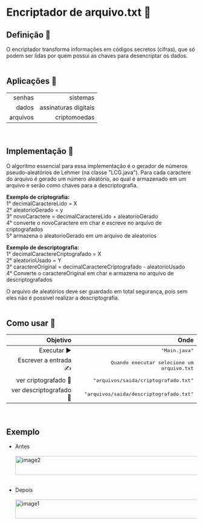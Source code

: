 <h1>Encriptador de arquivo.txt 📜</h1>

<h2>Definição 🗿</h2>
O encriptador transforma informações em códigos secretos (cifras),
que só podem ser lidas por quem possui as chaves para desencriptar os dados.<br><br>

<h2>Aplicações 📎</h2>

|  |  |
| ------: | -----------: |
| senhas | sistemas             |
|  dados | assinaturas digitais |
| arquivos | criptomoedas       |
<br>

<h2>Implementação 💭️ </h2>

O algoritmo essencial para essa implementação é o gerador de números 
pseudo-aleatórios de Lehmer (na classe "LCG.java"). Para cada caractere 
do arquivo é gerado um número aleatório, ao qual é armazenado em um arquivo e serão
como chaves para a descriptografia.<br>

**Exemplo de criptografia:**<br>
1°  decimalCaractereLido = X <br>
2°  aleatorioGerado = y <br>
3°  novoCaractere = decimalCaractereLido + aleatorioGerado<br>
4°  converte o novoCaractere em char e escreve no arquivo de criptografados<br>
5°  armazena o aleatorioGerado em um arquivo de aleatorios<br>

**Exemplo de descriptografia:**<br>
1°  decimalCaractereCriptografado = X<br>
2°  aleatorioUsado = Y<br>
3°  caractereOriginal = decimalCaractereCriptografado - aleatorioUsado<br>
4°  Converte o caractereOriginal em char e armazena no arquivo de descriptografados<br>

O arquivo de aleatórios deve ser guardado em total segurança, pois sem eles não é possível realizar
a descriptografia.<br><br>



<h2>Como usar 🤔</h2>

| **Objetivo** | **Onde** |
| ------: | -----------: |
| Executar ▶️| <kbd>"Main.java"</kbd> |
| Escrever a entrada ✍️| <kbd>Quando executar selecione um arquivo.txt</kbd>  |
| ver criptografado 🔣    | <kbd>"arquivos/saida/criptografado.txt"</kbd>    |
| ver descriptografado 📰️ | <kbd>"arquivos/saida/descriptografado.txt"</kbd> |
<br>
<h2>Exemplo </h2>

- Antes<br><br>
<img align="center" alt="image2" height="50" width="500" src="https://cdn.discordapp.com/attachments/816279312591880235/977680059420774410/Screenshot_2.png"><br><br>

- Depois<br><br>
<img align="center" alt="image1" height="50" width="500" src="https://media.discordapp.net/attachments/978763784179036285/980832570533109831/Screenshot_1.png"><br><br>

